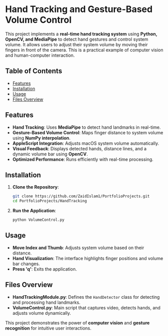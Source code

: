 # Hand Tracking and Gesture-Based Volume Control

This project implements a **real-time hand tracking system** using **Python, OpenCV, and MediaPipe** to detect hand gestures and control system volume. It allows users to adjust their system volume by moving their fingers in front of the camera. This is a practical example of computer vision and human-computer interaction.

## Table of Contents

- [Features](#features)
- [Installation](#installation)
- [Usage](#usage)
- [Files Overview](#files-overview)

## Features

- **Hand Tracking**: Uses **MediaPipe** to detect hand landmarks in real-time.
- **Gesture-Based Volume Control**: Maps finger distance to system volume using **NumPy interpolation**.
- **AppleScript Integration**: Adjusts macOS system volume automatically.
- **Visual Feedback**: Displays detected hands, distance lines, and a dynamic volume bar using **OpenCV**.
- **Optimized Performance**: Runs efficiently with real-time processing.

## Installation

1. **Clone the Repository**:
    ```bash
    git clone https://github.com/ZaidIslam1/PortfolioProjects.git
    cd PortfolioProjects/HandTracking
    ```

3. **Run the Application**:
    ```bash
    python VolumeControl.py
    ```

## Usage

- **Move Index and Thumb**: Adjusts system volume based on their distance.
- **Hand Visualization**: The interface highlights finger positions and volume bar changes.
- **Press 'q'**: Exits the application.

## Files Overview

- **HandTrackingModule.py**: Defines the `HandDetector` class for detecting and processing hand landmarks.
- **VolumeControl.py**: Main script that captures video, detects hands, and adjusts volume dynamically.

This project demonstrates the power of **computer vision** and **gesture recognition** for intuitive user interactions.

